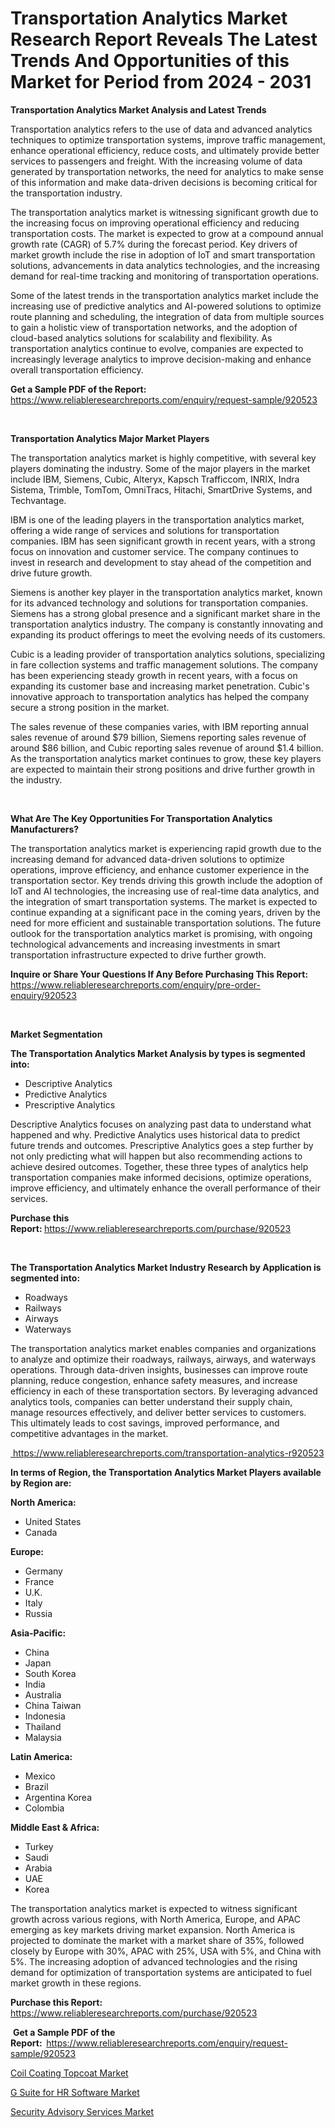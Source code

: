 <p><h1>Transportation Analytics Market Research Report Reveals The Latest Trends And Opportunities of this Market for Period from 2024 - 2031</h1></p><p><strong>Transportation Analytics Market Analysis and Latest Trends</strong></p>
<p><p>Transportation analytics refers to the use of data and advanced analytics techniques to optimize transportation systems, improve traffic management, enhance operational efficiency, reduce costs, and ultimately provide better services to passengers and freight. With the increasing volume of data generated by transportation networks, the need for analytics to make sense of this information and make data-driven decisions is becoming critical for the transportation industry.</p><p>The transportation analytics market is witnessing significant growth due to the increasing focus on improving operational efficiency and reducing transportation costs. The market is expected to grow at a compound annual growth rate (CAGR) of 5.7% during the forecast period. Key drivers of market growth include the rise in adoption of IoT and smart transportation solutions, advancements in data analytics technologies, and the increasing demand for real-time tracking and monitoring of transportation operations.</p><p>Some of the latest trends in the transportation analytics market include the increasing use of predictive analytics and AI-powered solutions to optimize route planning and scheduling, the integration of data from multiple sources to gain a holistic view of transportation networks, and the adoption of cloud-based analytics solutions for scalability and flexibility. As transportation analytics continue to evolve, companies are expected to increasingly leverage analytics to improve decision-making and enhance overall transportation efficiency.</p></p>
<p><strong>Get a Sample PDF of the Report:&nbsp;</strong> <a href="https://www.reliableresearchreports.com/enquiry/request-sample/920523">https://www.reliableresearchreports.com/enquiry/request-sample/920523</a></p>
<p>&nbsp;</p>
<p><strong>Transportation Analytics Major Market Players</strong></p>
<p><p>The transportation analytics market is highly competitive, with several key players dominating the industry. Some of the major players in the market include IBM, Siemens, Cubic, Alteryx, Kapsch Trafficcom, INRIX, Indra Sistema, Trimble, TomTom, OmniTracs, Hitachi, SmartDrive Systems, and Techvantage.</p><p>IBM is one of the leading players in the transportation analytics market, offering a wide range of services and solutions for transportation companies. IBM has seen significant growth in recent years, with a strong focus on innovation and customer service. The company continues to invest in research and development to stay ahead of the competition and drive future growth.</p><p>Siemens is another key player in the transportation analytics market, known for its advanced technology and solutions for transportation companies. Siemens has a strong global presence and a significant market share in the transportation analytics industry. The company is constantly innovating and expanding its product offerings to meet the evolving needs of its customers.</p><p>Cubic is a leading provider of transportation analytics solutions, specializing in fare collection systems and traffic management solutions. The company has been experiencing steady growth in recent years, with a focus on expanding its customer base and increasing market penetration. Cubic's innovative approach to transportation analytics has helped the company secure a strong position in the market.</p><p>The sales revenue of these companies varies, with IBM reporting annual sales revenue of around $79 billion, Siemens reporting sales revenue of around $86 billion, and Cubic reporting sales revenue of around $1.4 billion. As the transportation analytics market continues to grow, these key players are expected to maintain their strong positions and drive further growth in the industry.</p></p>
<p>&nbsp;</p>
<p><strong>What Are The Key Opportunities For Transportation Analytics Manufacturers?</strong></p>
<p><p>The transportation analytics market is experiencing rapid growth due to the increasing demand for advanced data-driven solutions to optimize operations, improve efficiency, and enhance customer experience in the transportation sector. Key trends driving this growth include the adoption of IoT and AI technologies, the increasing use of real-time data analytics, and the integration of smart transportation systems. The market is expected to continue expanding at a significant pace in the coming years, driven by the need for more efficient and sustainable transportation solutions. The future outlook for the transportation analytics market is promising, with ongoing technological advancements and increasing investments in smart transportation infrastructure expected to drive further growth.</p></p>
<p><strong>Inquire or Share Your Questions If Any Before Purchasing This Report:</strong> <a href="https://www.reliableresearchreports.com/enquiry/pre-order-enquiry/920523">https://www.reliableresearchreports.com/enquiry/pre-order-enquiry/920523</a></p>
<p>&nbsp;</p>
<p><strong>Market Segmentation</strong></p>
<p><strong>The Transportation Analytics Market Analysis by types is segmented into:</strong></p>
<p><ul><li>Descriptive Analytics</li><li>Predictive Analytics</li><li>Prescriptive Analytics</li></ul></p>
<p><p>Descriptive Analytics focuses on analyzing past data to understand what happened and why. Predictive Analytics uses historical data to predict future trends and outcomes. Prescriptive Analytics goes a step further by not only predicting what will happen but also recommending actions to achieve desired outcomes. Together, these three types of analytics help transportation companies make informed decisions, optimize operations, improve efficiency, and ultimately enhance the overall performance of their services.</p></p>
<p><strong>Purchase this Report:&nbsp;</strong><a href="https://www.reliableresearchreports.com/purchase/920523">https://www.reliableresearchreports.com/purchase/920523</a></p>
<p>&nbsp;</p>
<p><strong>The Transportation Analytics Market Industry Research by Application is segmented into:</strong></p>
<p><ul><li>Roadways</li><li>Railways</li><li>Airways</li><li>Waterways</li></ul></p>
<p><p>The transportation analytics market enables companies and organizations to analyze and optimize their roadways, railways, airways, and waterways operations. Through data-driven insights, businesses can improve route planning, reduce congestion, enhance safety measures, and increase efficiency in each of these transportation sectors. By leveraging advanced analytics tools, companies can better understand their supply chain, manage resources effectively, and deliver better services to customers. This ultimately leads to cost savings, improved performance, and competitive advantages in the market.</p></p>
<p><a href="https://www.reliableresearchreports.com/transportation-analytics-r920523">&nbsp;https://www.reliableresearchreports.com/transportation-analytics-r920523</a></p>
<p><strong>In terms of Region, the Transportation Analytics Market Players available by Region are:</strong></p>
<p>
    <p> <strong> North America: </strong>
        <ul>
            <li>United States</li>
            <li>Canada</li>
        </ul>
        </p> 
    <p> <strong> Europe: </strong>
        <ul>
            <li>Germany</li>
            <li>France</li>
            <li>U.K.</li>
            <li>Italy</li>
            <li>Russia</li>
        </ul>
        </p> 
    <p> <strong> Asia-Pacific: </strong>
        <ul>
            <li>China</li>
            <li>Japan</li>
            <li>South Korea</li>
            <li>India</li>
            <li>Australia</li>
            <li>China Taiwan</li>
            <li>Indonesia</li>
            <li>Thailand</li>
            <li>Malaysia</li>
        </ul>
        </p> 
    <p> <strong> Latin America: </strong>
        <ul>
            <li>Mexico</li>
            <li>Brazil</li>
            <li>Argentina Korea</li>
            <li>Colombia</li>
        </ul>
        </p> 
    <p> <strong> Middle East & Africa: </strong>
        <ul>
            <li>Turkey</li>
            <li>Saudi</li>
            <li>Arabia</li>
            <li>UAE</li>
            <li>Korea</li>
        </ul>
    </p>
    </p>
<p><p>The transportation analytics market is expected to witness significant growth across various regions, with North America, Europe, and APAC emerging as key markets driving market expansion. North America is projected to dominate the market with a market share of 35%, followed closely by Europe with 30%, APAC with 25%, USA with 5%, and China with 5%. The increasing adoption of advanced technologies and the rising demand for optimization of transportation systems are anticipated to fuel market growth in these regions.</p></p>
<p><strong>Purchase this Report: </strong><a href="https://www.reliableresearchreports.com/purchase/920523">https://www.reliableresearchreports.com/purchase/920523</a></p>
<p>&nbsp;<strong>Get a Sample PDF of the Report:&nbsp;&nbsp;</strong><a href="https://www.reliableresearchreports.com/enquiry/request-sample/920523">https://www.reliableresearchreports.com/enquiry/request-sample/920523</a></p>
<p><strong></strong></p>
<p><p><a href="https://issuu.com/reportprime-2/docs/coil-coating-topcoat-market-size-2030.pptx">Coil Coating Topcoat Market</a></p><p><a href="https://github.com/brenzgnarento/Market-Research-Report-List-2/blob/main/g-suite-for-hr-software-market.md">G Suite for HR Software Market</a></p><p><a href="https://github.com/MyrtisWest1/Market-Research-Report-List-1/blob/main/security-advisory-services-market.md">Security Advisory Services Market</a></p></p>